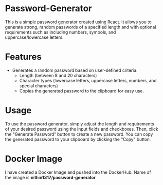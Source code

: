 # Password-Generator

This is a simple password generator created using React. It allows you to generate strong, random passwords of a specified length and with optional requirements such as including numbers, symbols, and uppercase/lowercase letters.

# Features
  - Generates a random password based on user-defined criteria:
      - Length (between 8 and 20 characters)
      - Character types (lowercase letters, uppercase letters, numbers, and special characters)
      - Copies the generated password to the clipboard for easy use.

# Usage
To use the password generator, simply adjust the length and requirements of your desired password using the input fields and checkboxes. Then, click the "Generate Password" button to create a new password. You can copy the generated password to your clipboard by clicking the "Copy" button.

# Docker Image
I have created a Docker Image and pushed into the DockerHub. Name of the image is **nithin1317/password-generator**
